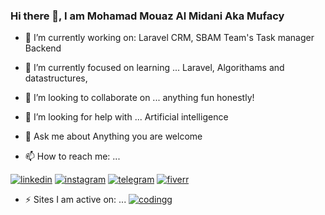 
### Hi there 👋, I am Mohamad Mouaz Al Midani Aka Mufacy


- 🔭 I’m currently working on:
  Laravel CRM, SBAM Team's Task manager Backend
  
  
- 🌱 I’m currently focused on learning ...
  Laravel, Algorithams and datastructures, 
  
  
- 👯 I’m looking to collaborate on ...
   anything fun honestly!
   
   
- 🤔 I’m looking for help with ...
  Artificial intelligence 
  
  
- 💬 Ask me about
  Anything you are welcome
  
  
- 📫 How to reach me: ...

[![linkedin](https://user-images.githubusercontent.com/75386848/115081046-2fbba400-9ef3-11eb-95c7-e90940852a27.png)](https://www.linkedin.com/in/mohamad-mouaz-al-midani-157ba3201/)
[![instagram](https://user-images.githubusercontent.com/75386848/115081348-a5277480-9ef3-11eb-977c-c72e12a78319.png)](https://www.instagram.com/Mufacy_/)
[![telegram](https://user-images.githubusercontent.com/75386848/115081359-a8bafb80-9ef3-11eb-824c-cd156449ec19.png)](https://t.me/Mufacy)
[![fiverr](https://user-images.githubusercontent.com/75386848/115082421-6a264080-9ef5-11eb-80d5-5872c4a6a711.png)](https://www.fiverr.com/mufacy)


- ⚡ Sites I am active on: ...
[![codingg](https://user-images.githubusercontent.com/75386848/116764198-dc2b7900-aa0f-11eb-8981-a5f313e10893.png)](https://www.codingame.com/profile/bd74aa11dd57824160661bcbb51745e85590034)

